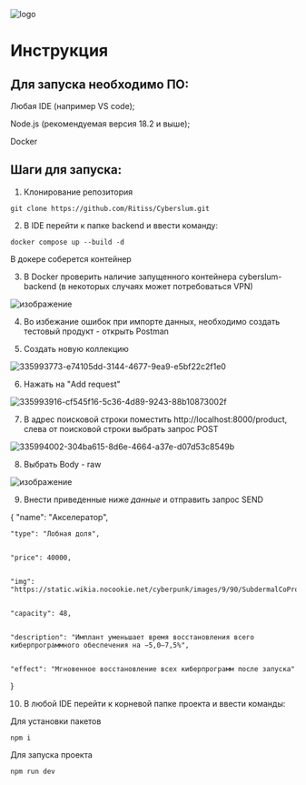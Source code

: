 ![logo](https://github.com/Ritiss/Cyberslum/assets/115828441/6f43a2c4-d18d-4c03-8666-62430323e9ec)



# Инструкция

## Для запуска необходимо ПО:

Любая IDE (например VS code);


Node.js (рекомендуемая версия 18.2 и выше);


Docker


## Шаги для запуска:
1. Клонирование репозитория


```git clone https://github.com/Ritiss/Cyberslum.git```


2. В IDE перейти к папке backend и ввести команду:


```docker compose up --build -d```


В докере соберется контейнер 


3. В Docker проверить наличие запущенного контейнера cyberslum-backend (в некоторых случаях может потребоваться VPN)


![изображение](https://github.com/Ritiss/Cyberslum/assets/115828441/894d976e-da13-4c8d-b70f-f929a0c4299e)



4. Во избежание ошибок при импорте данных, необходимо создать тестовый продукт - открыть Postman

  
5. Создать новую коллекцию


![335993773-e74105dd-3144-4677-9ea9-e5bf22c2f1e0](https://github.com/Ritiss/Cyberslum/assets/115828441/0cf2c6e7-f327-481c-82cd-82a3726f7c0d)



6. Нажать на "Add request"


![335993916-cf545f16-5c36-4d89-9243-88b10873002f](https://github.com/Ritiss/Cyberslum/assets/115828441/4751d61f-5a7e-47b4-ae5d-2aa402df50e4)



7. В адрес поисковой строки поместить http://localhost:8000/product, слева от поисковой строки выбрать запрос  POST

    
![335994002-304ba615-8d6e-4664-a37e-d07d53c8549b](https://github.com/Ritiss/Cyberslum/assets/115828441/3ff2b397-f135-4c09-befa-30ab71f0d7a4)



8. Выбрать Body - raw

   
![изображение](https://github.com/Ritiss/Cyberslum/assets/115828441/c9e91ab6-3f02-43ad-ab67-e9cf50d9590d)



9. Внести приведенные ниже *данные* и отправить запрос SEND


{
    "name": "Акселератор",

    
    "type": "Лобная доля",

    
    "price": 40000,

    
    "img": "https://static.wikia.nocookie.net/cyberpunk/images/9/90/SubdermalCoProcessor.png",

    
    "capacity": 48,

    
    "description": "Имплант уменьшает время восстановления всего киберпрограммного обеспечения на −5,0–7,5%",

    
    "effect": "Мгновенное восстановление всех киберпрограмм после запуска"
}


10. В любой IDE перейти к корневой папке проекта и ввести команды:


Для установки пакетов


```npm i```


Для запуска проекта


```npm run dev```
